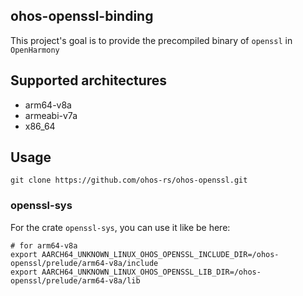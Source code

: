 ## ohos-openssl-binding

This project's goal is to provide the precompiled binary of `openssl` in `OpenHarmony`

## Supported architectures
- arm64-v8a
- armeabi-v7a
- x86_64

## Usage


```shell
git clone https://github.com/ohos-rs/ohos-openssl.git
```

### openssl-sys

For the crate `openssl-sys`, you can use it like be here:

```shell
# for arm64-v8a
export AARCH64_UNKNOWN_LINUX_OHOS_OPENSSL_INCLUDE_DIR=/ohos-openssl/prelude/arm64-v8a/include
export AARCH64_UNKNOWN_LINUX_OHOS_OPENSSL_LIB_DIR=/ohos-openssl/prelude/arm64-v8a/lib
```